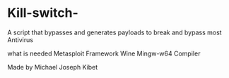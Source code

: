 # Kill-switch-
A script that bypasses and generates payloads to break and bypass most Antivirus

what is needed 
Metasploit Framework
Wine
Mingw-w64 Compiler


Made by Michael Joseph Kibet 
